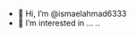 - 👋 Hi, I’m @ismaelahmad6333
- 👀 I’m interested in ...
..

<!---
ismaelahmad6333/ismaelahmad6333 is a ✨ special ✨ repository because its `README.md` (this file) appears on your GitHub profile.
You can click the Preview link to take a look at your changes.
--->
